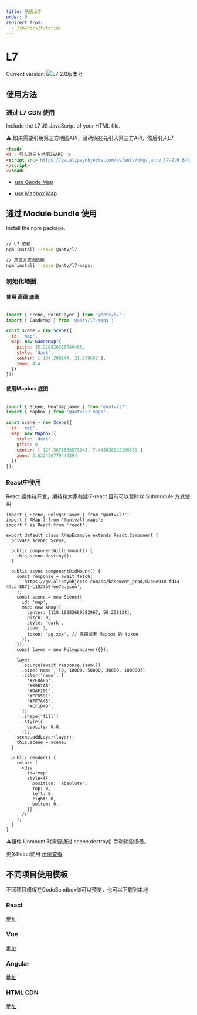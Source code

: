 ```yaml
---
title: 快速上手
order: 0
redirect_from:
  - /zh/docs/tutorial
---
```


# L7 

Current version:  ![L7 2.0版本号](https://badgen.net/npm/v/@antv/l7)

## 使用方法

###  通过  L7 CDN 使用

Include the L7 JS JavaScript  <head> of your HTML file.

:warning: 如果需要引用第三方地图API，请确保在先引入第三方API，然后引入L7

```html
<head>
<! --引入第三方地图JSAPI--> 
<script src='https://gw.alipayobjects.com/os/antv/pkg/_antv.l7-2.0.6/dist/l7.js'>
</script>
</head>
```

- [use Gaode Map](./map/amap)

- [use Mapbox Map ](./map/mapbox)


## 通过 Module  bundle 使用

Install the npm package.

```bash

// L7 依赖
npm install --save @antv/l7

// 第三方底图依赖
npm install --save @antv/l7-maps;

```


### 初始化地图

#### 使用 高德 底图

```javascript

import { Scene, PointLayer } from '@antv/l7';
import { GaodeMap } from '@antv/l7-maps';

const scene = new Scene({
  id: 'map',
  map: new GaodeMap({
    pitch: 35.210526315789465,
    style: 'dark',
    center: [ 104.288144, 31.239692 ],
    zoom: 4.4
  })
});
```

#### 使用Mapbox 底图

```javascript

import { Scene, HeatmapLayer } from '@antv/l7';
import { Mapbox } from '@antv/l7-maps';

const scene = new Scene({
  id: 'map',
  map: new Mapbox({
    style: 'dark',
    pitch: 0,
    center: [ 127.5671666579043, 7.445038892195569 ],
    zoom: 2.632456779444394
  })
});

```

### React中使用

React 组件待开发，期待和大家共建l7-react 目前可以暂时以 Submodule 方式使用

```
import { Scene, PolygonLayer } from '@antv/l7';
import { AMap } from '@antv/l7-maps';
import * as React from 'react';

export default class AMapExample extends React.Component {
  private scene: Scene;

  public componentWillUnmount() {
    this.scene.destroy();
  }

  public async componentDidMount() {
    const response = await fetch(
      'https://gw.alipayobjects.com/os/basement_prod/d2e0e930-fd44-4fca-8872-c1037b0fee7b.json',
    );
    const scene = new Scene({
      id: 'map',
      map: new AMap({
        center: [110.19382669582967, 50.258134],
        pitch: 0,
        style: 'dark',
        zoom: 3,
        token: 'pg.xxx', // 高德或者 Mapbox 的 token
      }),
    });
    const layer = new PolygonLayer({});

    layer
      .source(await response.json())
      .size('name', [0, 10000, 50000, 30000, 100000])
      .color('name', [
        '#2E8AE6',
        '#69D1AB',
        '#DAF291',
        '#FFD591',
        '#FF7A45',
        '#CF1D49',
      ])
      .shape('fill')
      .style({
        opacity: 0.8,
      });
    scene.addLayer(layer);
    this.scene = scene;
  }

  public render() {
    return (
      <div
        id="map"
        style={{
          position: 'absolute',
          top: 0,
          left: 0,
          right: 0,
          bottom: 0,
        }}
      />
    );
  }
}
```

⚠️组件 Unmount 时需要通过 scene.destroy() 手动销毁场景。

更多React使用 [示例查看](https://github.com/antvis/L7/tree/master/stories) 

## 不同项目使用模板

不同项目模板在CodeSandbox你可以预览，也可以下载到本地

### React

[地址](https://codesandbox.io/s/l720react-jfwyz)

### Vue

[地址](https://codesandbox.io/s/l720vue-uef1x)

### Angular

[地址](https://codesandbox.io/s/angulartest-chpff)

### HTML CDN
[地址](https://codesandbox.io/s/l7cdndemo-gfg9m)
